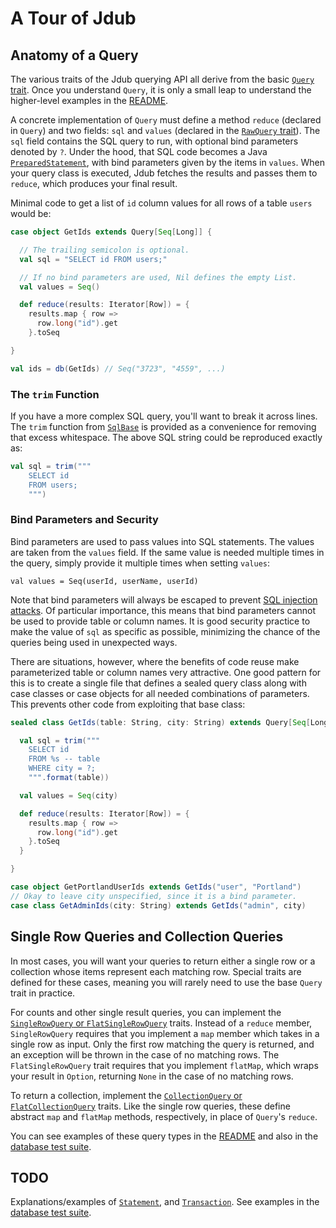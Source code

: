 # A Tour of Jdub

## Anatomy of a Query
The various traits of the Jdub querying API all derive from the basic [`Query` trait](src/main/scala/com/simple/jdub/Query.scala). Once you understand `Query`, it is only a small leap to understand the higher-level examples in the [README](README.md).

A concrete implementation of `Query` must define a method `reduce` (declared in `Query`) and two fields: `sql` and `values` (declared in the [`RawQuery` trait](src/main/scala/com/simple/jdub/RawQuery.scala)). The `sql` field contains the SQL query to run, with optional bind parameters denoted by `?`. Under the hood, that SQL code becomes a Java [`PreparedStatement`](http://docs.oracle.com/javase/tutorial/jdbc/basics/prepared.html), with bind parameters given by the items in `values`. When your query class is executed, Jdub fetches the results and passes them to `reduce`, which produces your final result.

Minimal code to get a list of `id` column values for all rows of a table `users` would be:
```scala
case object GetIds extends Query[Seq[Long]] {

  // The trailing semicolon is optional.
  val sql = "SELECT id FROM users;"

  // If no bind parameters are used, Nil defines the empty List.
  val values = Seq()

  def reduce(results: Iterator[Row]) = {
    results.map { row =>
      row.long("id").get
    }.toSeq

}

val ids = db(GetIds) // Seq("3723", "4559", ...)
```

### The `trim` Function
If you have a more complex SQL query, you'll want to break it across lines. The `trim` function from [`SqlBase`](src/main/scala/com/simple/jdub/SqlBase.scala) is provided as a convenience for removing that excess whitespace. The above SQL string could be reproduced exactly as:
```scala
val sql = trim("""
    SELECT id
    FROM users;
    """)
```

### Bind Parameters and Security
Bind parameters are used to pass values into SQL statements. The values are taken from the `values` field. If the same value is needed multiple times in the query, simply provide it multiple times when setting `values`:

    val values = Seq(userId, userName, userId)

Note that bind parameters will always be escaped to prevent [SQL injection attacks](http://en.wikipedia.org/wiki/SQL_injection). Of particular importance, this means that bind parameters cannot be used to provide table or column names. It is good security practice to make the value of `sql` as specific as possible, minimizing the chance of the queries being used in unexpected ways.

There are situations, however, where the benefits of code reuse make parameterized table or column names very attractive. One good pattern for this is to create a single file that defines a sealed query class along with case classes or case objects for all needed combinations of parameters. This prevents other code from exploiting that base class:
```scala
sealed class GetIds(table: String, city: String) extends Query[Seq[Long]] {

  val sql = trim("""
    SELECT id
    FROM %s -- table
    WHERE city = ?;
    """.format(table))

  val values = Seq(city)

  def reduce(results: Iterator[Row]) = {
    results.map { row =>
      row.long("id").get
    }.toSeq
  }

}

case object GetPortlandUserIds extends GetIds("user", "Portland")
// Okay to leave city unspecified, since it is a bind parameter.
case class GetAdminIds(city: String) extends GetIds("admin", city)
```

## Single Row Queries and Collection Queries
In most cases, you will want your queries to return either a single row or a collection whose items represent each matching row. Special traits are defined for these cases, meaning you will rarely need to use the base `Query` trait in practice.

For counts and other single result queries, you can implement the [`SingleRowQuery` or `FlatSingleRowQuery`](src/main/scala/com/simple/jdub/SingleRowQuery.scala) traits. Instead of a `reduce` member, `SingleRowQuery` requires that you implement a `map` member which takes in a single row as input. Only the first row matching the query is returned, and an exception will be thrown in the case of no matching rows. The `FlatSingleRowQuery` trait requires that you implement `flatMap`, which wraps your result in `Option`, returning `None` in the case of no matching rows.

To return a collection, implement the [`CollectionQuery` or `FlatCollectionQuery`](src/main/scala/com/simple/jdub/SingleRowQuery.scala) traits. Like the single row queries, these define abstract `map` and `flatMap` methods, respectively, in place of `Query`'s `reduce`.

You can see examples of these query types in the [README](README.md) and also in the [database test suite](src/test/scala/com/simple/jdub/tests/DatabaseSpec.scala).

## **TODO**
Explanations/examples of [`Statement`](src/main/scala/com/simple/jdub/Statement.scala), and [`Transaction`](src/main/scala/com/simple/jdub/Transaction.scala). See examples in the [database test suite](src/test/scala/com/simple/jdub/tests/DatabaseSpec.scala).
